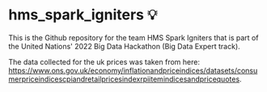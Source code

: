 # hms_spark_igniters 💡
This is the Github repository for the team HMS Spark Igniters that is part of the United Nations' 2022 Big Data Hackathon (Big Data Expert track).

The data collected for the uk prices was taken from here: https://www.ons.gov.uk/economy/inflationandpriceindices/datasets/consumerpriceindicescpiandretailpricesindexrpiitemindicesandpricequotes.
